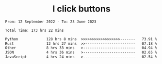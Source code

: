 <h1 align="center">
I click buttons
</h1>

<!--START_SECTION:waka-->

```txt
From: 12 September 2022 - To: 23 June 2023

Total Time: 173 hrs 22 mins

Python             128 hrs 8 mins  >>>>>>>>>>>>>>>>>>-------   73.91 %
Rust               12 hrs 27 mins  >>-----------------------   07.18 %
Other              8 hrs 33 mins   >------------------------   04.94 %
JSON               4 hrs 36 mins   >------------------------   02.65 %
JavaScript         4 hrs 24 mins   >------------------------   02.54 %
```

<!--END_SECTION:waka-->
